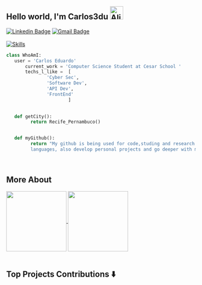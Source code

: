 ## Hello world, I'm Carlos3du <img src="https://raw.githubusercontent.com/Tarikul-Islam-Anik/Animated-Fluent-Emojis/master/Emojis/Smilies/Alien%20Monster.png" alt="Alien Monster" width="35" height="35"/>



[![Linkedin Badge](https://img.shields.io/badge/-CarlosCavalcanti-blue?style=flat-square&logo=Linkedin&logoColor=white&link=www.linkedin.com/in/carlos-cavalcanti-42b89524b)](www.linkedin.com/in/carlos-cavalcanti-42b89524b) 
[![Gmail Badge](https://img.shields.io/badge/-cepc@cesar.school-c14438?style=flat-square&logo=Gmail&logoColor=white&link=mailto:asterp04@gmail.com)](mailto:cepc@cesar.school) 
<br><br>
[![Skills](https://skillicons.dev/icons?i=js,html,css,py,pycharm,postgres,nodejs,java,git,figma,django,docker,cpp,c,bootstrap)](https://skillicons.dev)


 ```python
 class WhoAmI:
 	user = 'Carlos Eduardo'
		current_work = 'Computer Science Student at Cesar School '
		techs_l_like =  [
				'Cyber Sec',
				'Software Dev',
				'API Dev',
				'FrontEnd'
	                    ]
	

    def getCity():
          return Recife_Pernambuco()


	def myGithub():
          return "My github is being used for code,studing and research in different computer\
          languages, also develop personal projects and go deeper with my knowledge in CS."

 ```
            

<br>


## More About

<a href="https://github.com/anuraghazra/github-readme-stats">
  <img height=160 align="center" src="https://github-readme-stats.vercel.app/api?username=Carlos3du&theme=react&rank_icon=github&hide=stars" />
</a>
<a href="https://github.com/anuraghazra/convoychat">
  <img height=160 align="center" src="https://github-readme-stats.vercel.app/api/top-langs?username=Carlos3du&layout=compact&langs_count=8&theme=react&hide_progress=true"/>
</a><br><br>




## Top Projects Contributions :arrow_down:
